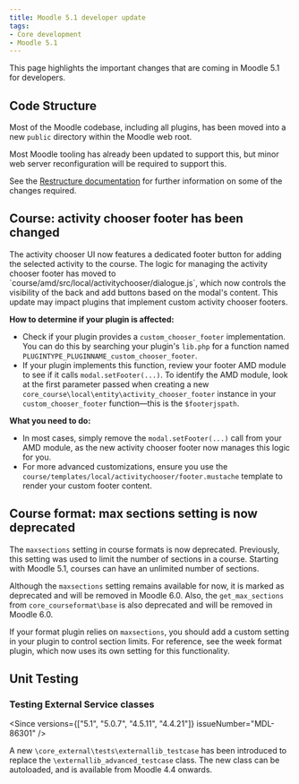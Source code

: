 ```yaml
---
title: Moodle 5.1 developer update
tags:
- Core development
- Moodle 5.1
---
```


<!-- markdownlint-disable no-inline-html -->

This page highlights the important changes that are coming in Moodle 5.1 for developers.

## Code Structure

<Since version="5.1" issueNumber="MDL-83424" />

Most of the Moodle codebase, including all plugins, has been moved into a new `public` directory within the Moodle web root.

Most Moodle tooling has already been updated to support this, but minor web server reconfiguration will be required to support this.

See the [Restructure documentation](./guides/restructure/index.md) for further information on some of the changes required.

## Course: activity chooser footer has been changed

<Since version="5.1" issueNumber="MDL-85597" />
The activity chooser UI now features a dedicated footer button for adding the selected activity to the course. The logic for managing the activity chooser footer has moved to `course/amd/src/local/activitychooser/dialogue.js`, which now controls the visibility of the back and add buttons based on the modal's content. This update may impact plugins that implement custom activity chooser footers.

**How to determine if your plugin is affected:**

- Check if your plugin provides a `custom_chooser_footer` implementation. You can do this by searching your plugin's `lib.php` for a function named `PLUGINTYPE_PLUGINNAME_custom_chooser_footer`.
- If your plugin implements this function, review your footer AMD module to see if it calls `modal.setFooter(...)`. To identify the AMD module, look at the first parameter passed when creating a new `core_course\local\entity\activity_chooser_footer` instance in your `custom_chooser_footer` function—this is the `$footerjspath`.

**What you need to do:**

- In most cases, simply remove the `modal.setFooter(...)` call from your AMD module, as the new activity chooser footer now manages this logic for you.
- For more advanced customizations, ensure you use the `course/templates/local/activitychooser/footer.mustache` template to render your custom footer content.

## Course format: max sections setting is now deprecated

<Since version="5.1" issueNumber="MDL-84291" />

The `maxsections` setting in course formats is now deprecated. Previously, this setting was used to limit the number of sections in a course. Starting with Moodle 5.1, courses can have an unlimited number of sections.

Although the `maxsections` setting remains available for now, it is marked as deprecated and will be removed in Moodle 6.0. Also, the `get_max_sections` from `core_courseformat\base` is also deprecated and will be removed in Moodle 6.0.

If your format plugin relies on `maxsections`, you should add a custom setting in your plugin to control section limits. For reference, see the week format plugin, which now uses its own setting for this functionality.

## Unit Testing

### Testing External Service classes

<Since versions={["5.1", "5.0.7", "4.5.11", "4.4.21"]} issueNumber="MDL-86301" />

A new `\core_external\tests\externallib_testcase` has been introduced to replace the `\externallib_advanced_testcase` class. The new class can be autoloaded, and is available from Moodle 4.4 onwards.
